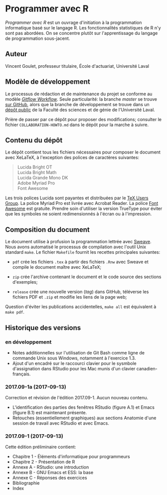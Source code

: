 # Programmer avec R

*Programmer avec R* est un ouvrage d'initiation à la programmation
informatique basé sur le langage R. Les fonctionnalités statistiques
de R n'y sont pas abordées. On se concentre plutôt sur l'apprentissage
du langage de programmation sous-jacent.

## Auteur

Vincent Goulet, professeur titulaire, École d'actuariat, Université Laval

## Modèle de développement

Le processus de rédaction et de maintenance du projet se conforme au
modèle
[*Gitflow Workflow*](https://www.atlassian.com/git/tutorials/comparing-workflows#gitflow-workflow).
Seule particularité: la branche *master* se
trouve [sur GitHub]((https://github.com/vigou3/programmer-avec-r)),
alors que la branche de développement se trouve dans
un
[dépôt public](https://projets.fsg.ulaval.ca/git/scm/vg/programmer-avec-r-develop) de
la Faculté des sciences et de génie de l'Université Laval.

Prière de passer par ce dépôt pour proposer des modifications;
consulter le fichier `COLLABORATION-HOWTO.md` dans le dépôt pour la
marche à suivre.

## Contenu du dépôt

Le dépôt contient tous les fichiers nécessaires pour composer le
document avec XeLaTeX, à l'exception des polices de caractères
suivantes:

> Lucida Bright OT  
> Lucida Bright Math  
> Lucida Grande Mono DK  
> Adobe Myriad Pro  
> Font Awesome

Les trois polices Lucida sont payantes et distribuées par le
[TeX Users Group](https://tug.org/lucida). La police Myriad Pro est
livrée avec Acrobat Reader. La police
[Font Awesome](http://fontawesome.io) est gratuite. Prendre soin
d'utiliser la version TrueType pour éviter que les symboles ne soient
redimensionnés à l'écran ou à l'impression.

## Composition du document

Le document utilise à profusion la programmation lettrée
avec
[Sweave](https://stat.ethz.ch/R-manual/R-devel/library/utils/doc/Sweave.pdf).
Nous avons automatisé le processus de compilation avec l'outil Unix
standard `make`. Le fichier `Makefile` fournit les recettes
principales suivantes:

- `pdf` crée les fichiers `.tex` à partir des fichiers `.Rnw` avec
  Sweave et compile le document maître avec XeLaTeX;

- `zip` crée l'archive contenant le document et le code source des
  sections d'exemples;

- `release` crée une nouvelle version (*tag*) dans GitHub, téléverse
  les fichiers PDF et `.zip` et modifie les liens de la page web;

Question d'éviter les publications accidentelles, `make all` est
équivalent à `make pdf`.

## Historique des versions

### en développement

- Notes additionnelles sur l'utilisation de Git Bash comme ligne de
  commande Unix sous Windows, notamment à l'exercice 1.3.
- Ajout d'un encadré sur le raccourci clavier pour le sysmbole
  d'assignation dans RStudio pour les Mac munis d'un clavier
  canadien-français.

### 2017.09-1a (2017-09-13)

Correction et révision de l'édition 2017.09-1. Aucun nouveau contenu.

- L'identification des parties des fenêtres RStudio (figure A.1) et
  Emacs (figure B.1) est maintenant présente.
- Retouches (essentiellement graphiques) aux sections Anatomie d'une
  session de travail avec RStudio et avec Emacs.

### 2017.09-1 (2017-09-13)

Cette édition préliminaire contient:

- Chapitre 1 - Éléments d'informatique pour programmeurs
- Chapitre 2 - Présentation de R
- Annexe A - RStudio: une introduction
- Annexe B - GNU Emacs et ESS: la base
- Annexe C - Réponses des exercices
- Bibliographie
- Index

